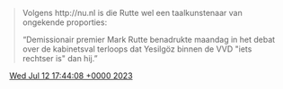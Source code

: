 > Volgens http://nu\.nl is die Rutte wel een taalkunstenaar van ongekende proporties:  
>   
> “Demissionair premier Mark Rutte benadrukte maandag in het debat over de kabinetsval terloops dat Yesilgöz binnen de VVD "iets rechtser is" dan hij\.”

<img src="../../media/tweet.ico" width="12" /> [Wed Jul 12 17:44:08 +0000 2023](https://twitter.com/DromerDenker/status/1679184884118454281)